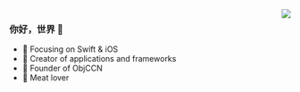 <img align="right" src="https://github-readme-stats.vercel.app/api?username=Mephsito23&show_icons=true&icon_color=CE1D2D&text_color=718096&bg_color=00000000&hide_title=true&hide_border=true" />

### 你好，世界 👋

- :orange_book: Focusing on Swift & iOS
- :hammer: Creator of applications and frameworks
- :ram: Founder of ObjCCN
- :meat_on_bone: Meat lover
